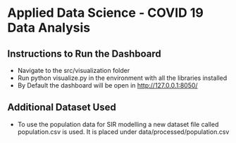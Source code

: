 ﻿# Applied Data Science - COVID 19 Data Analysis

## Instructions to Run the Dashboard
- Navigate to the src/visualization folder
- Run python visualize.py in the environment with all the libraries installed
- By Default the dashboard will be open in http://127.0.0.1:8050/

## Additional Dataset Used
- To use the population data for SIR modelling a new dataset file called population.csv is used. It is placed under data/processed/population.csv







 
 




